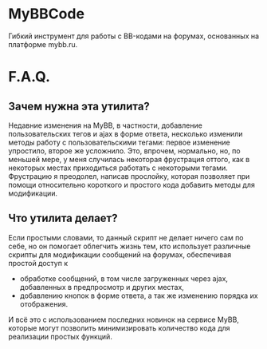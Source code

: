 # MyBBCode

Гибкий инструмент для работы с BB-кодами на форумах, основанных на платформе mybb.ru.

# F.A.Q.

## Зачем нужна эта утилита?
Недавние изменения на MyBB, в частности, добавление пользовательских тегов и ajax в форме ответа, несколько изменили методы работу с пользовательскими тегами: первое изменение упростило, второе же усложнило. Это, впрочем, нормально, но, по меньшей мере, у меня случилась некоторая фрустрация оттого, как в некоторых местах приходиться работать с некоторыми тегами. Фрустрацию я преодолел, написав прослойку, которая позволяет при помощи относительно короткого и простого кода добавить методы для модификации.

## Что утилита делает?
Если простыми словами, то данный скрипт не делает ничего сам по себе, но он помогает облегчить жизнь тем, кто использует различные скрипты для модификации сообщений на форумах, обеспечивая простой доступ к
* обработке сообщений, в том числе загруженных через ajax, добавленных в предпросмотр и других местах,
* добавлению кнопок в форме ответа, а так же изменению порядка их отображения.

И всё это с использованием последних новинок на сервисе MyBB, которые могут позволить минимизировать количество кода для реализации простых функций.

